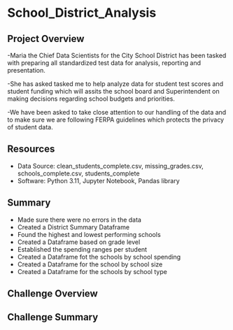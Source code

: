 # School_District_Analysis

## Project Overview 
-Maria the Chief Data Scientists for the City School District has been tasked with preparing all standardized test data for analysis, reporting and presentation.

-She has asked tasked me to help analyze data for student test scores and student funding which will assits the school board and Superintendent on making decisions regarding school budgets and priorities.

-We have been asked to take close attention to our handling of the data and to make sure we are following FERPA guidelines which protects the privacy of student data.


## Resources 
- Data Source: clean_students_complete.csv, missing_grades.csv, schools_complete.csv, students_complete
- Software: Python 3.11, Jupyter Notebook, Pandas library

## Summary
- Made sure there were no errors in the data 
- Created a District Summary Dataframe
- Found the highest and lowest performing schools
- Created a Dataframe based on grade level
- Established the spending ranges per student 
- Created a Dataframe fot the schools by school spending 
- Created a Dataframe for the school by school size
- Created a Dataframe for the schools by school type 


## Challenge Overview

## Challenge Summary
